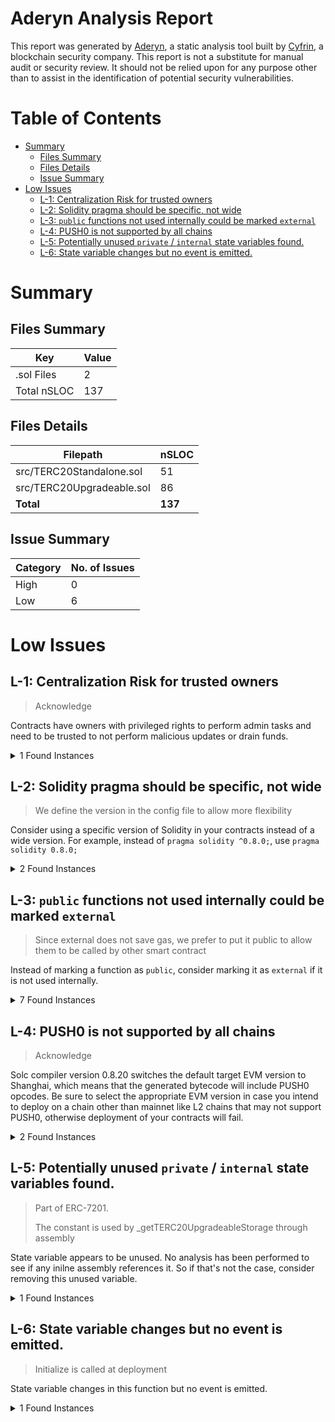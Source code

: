 # Aderyn Analysis Report

This report was generated by [Aderyn](https://github.com/Cyfrin/aderyn), a static analysis tool built by [Cyfrin](https://cyfrin.io), a blockchain security company. This report is not a substitute for manual audit or security review. It should not be relied upon for any purpose other than to assist in the identification of potential security vulnerabilities.
# Table of Contents

- [Summary](#summary)
  - [Files Summary](#files-summary)
  - [Files Details](#files-details)
  - [Issue Summary](#issue-summary)
- [Low Issues](#low-issues)
  - [L-1: Centralization Risk for trusted owners](#l-1-centralization-risk-for-trusted-owners)
  - [L-2: Solidity pragma should be specific, not wide](#l-2-solidity-pragma-should-be-specific-not-wide)
  - [L-3: `public` functions not used internally could be marked `external`](#l-3-public-functions-not-used-internally-could-be-marked-external)
  - [L-4: PUSH0 is not supported by all chains](#l-4-push0-is-not-supported-by-all-chains)
  - [L-5: Potentially unused `private` / `internal` state variables found.](#l-5-potentially-unused-private--internal-state-variables-found)
  - [L-6: State variable changes but no event is emitted.](#l-6-state-variable-changes-but-no-event-is-emitted)


# Summary

## Files Summary

| Key | Value |
| --- | --- |
| .sol Files | 2 |
| Total nSLOC | 137 |


## Files Details

| Filepath | nSLOC |
| --- | --- |
| src/TERC20Standalone.sol | 51 |
| src/TERC20Upgradeable.sol | 86 |
| **Total** | **137** |


## Issue Summary

| Category | No. of Issues |
| --- | --- |
| High | 0 |
| Low | 6 |


# Low Issues

## L-1: Centralization Risk for trusted owners

> Acknowledge

Contracts have owners with privileged rights to perform admin tasks and need to be trusted to not perform malicious updates or drain funds.

<details><summary>1 Found Instances</summary>


- Found in src/TERC20Standalone.sol [Line: 14](src/TERC20Standalone.sol#L14)

	```solidity
	    AccessControl,
	```

</details>



## L-2: Solidity pragma should be specific, not wide

> We define the version in the config file to allow more flexibility

Consider using a specific version of Solidity in your contracts instead of a wide version. For example, instead of `pragma solidity ^0.8.0;`, use `pragma solidity 0.8.0;`

<details><summary>2 Found Instances</summary>


- Found in src/TERC20Standalone.sol [Line: 2](src/TERC20Standalone.sol#L2)

	```solidity
	pragma solidity ^0.8.28;
	```

- Found in src/TERC20Upgradeable.sol [Line: 2](src/TERC20Upgradeable.sol#L2)

	```solidity
	pragma solidity ^0.8.28;
	```

</details>



## L-3: `public` functions not used internally could be marked `external`

> Since external does not save gas, we prefer to put it public to allow them to be called by other smart contract

Instead of marking a function as `public`, consider marking it as `external` if it is not used internally.

<details><summary>7 Found Instances</summary>


- Found in src/TERC20Standalone.sol [Line: 38](src/TERC20Standalone.sol#L38)

	```solidity
	    function decimals() public view virtual override(ERC20) returns (uint8) {
	```

- Found in src/TERC20Standalone.sol [Line: 45](src/TERC20Standalone.sol#L45)

	```solidity
	    function version()
	```

- Found in src/TERC20Standalone.sol [Line: 59](src/TERC20Standalone.sol#L59)

	```solidity
	    function hasRole(
	```

- Found in src/TERC20Upgradeable.sol [Line: 35](src/TERC20Upgradeable.sol#L35)

	```solidity
	    function initialize(
	```

- Found in src/TERC20Upgradeable.sol [Line: 69](src/TERC20Upgradeable.sol#L69)

	```solidity
	    function decimals()
	```

- Found in src/TERC20Upgradeable.sol [Line: 83](src/TERC20Upgradeable.sol#L83)

	```solidity
	    function version()
	```

- Found in src/TERC20Upgradeable.sol [Line: 96](src/TERC20Upgradeable.sol#L96)

	```solidity
	    function hasRole(
	```

</details>



## L-4: PUSH0 is not supported by all chains

> Acknowledge

Solc compiler version 0.8.20 switches the default target EVM version to Shanghai, which means that the generated bytecode will include PUSH0 opcodes. Be sure to select the appropriate EVM version in case you intend to deploy on a chain other than mainnet like L2 chains that may not support PUSH0, otherwise deployment of your contracts will fail.

<details><summary>2 Found Instances</summary>


- Found in src/TERC20Standalone.sol [Line: 2](src/TERC20Standalone.sol#L2)

	```solidity
	pragma solidity ^0.8.28;
	```

- Found in src/TERC20Upgradeable.sol [Line: 2](src/TERC20Upgradeable.sol#L2)

	```solidity
	pragma solidity ^0.8.28;
	```

</details>



## L-5: Potentially unused `private` / `internal` state variables found.

> Part of ERC-7201.
>
> The constant is used by _getTERC20UpgradeableStorage through assembly

State variable appears to be unused. No analysis has been performed to see if any inilne assembly references it. So if that's not the case, consider removing this unused variable.

<details><summary>1 Found Instances</summary>


- Found in src/TERC20Upgradeable.sol [Line: 23](src/TERC20Upgradeable.sol#L23)

	```solidity
	    bytes32 private constant TERC20UpgradeableStorageLocation =
	```

</details>



## L-6: State variable changes but no event is emitted.

> Initialize is called at deployment

State variable changes in this function but no event is emitted.

<details><summary>1 Found Instances</summary>


- Found in src/TERC20Upgradeable.sol [Line: 35](src/TERC20Upgradeable.sol#L35)

	```solidity
	    function initialize(
	```

</details>



